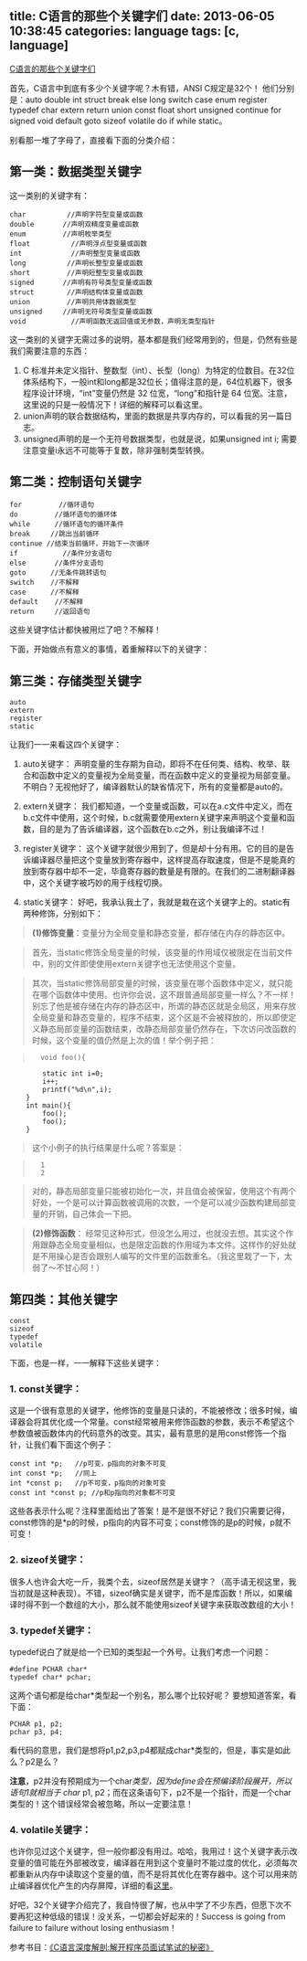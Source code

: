 title: C语言的那些个关键字们
date: 2013-06-05 10:38:45
categories: language
tags: [c, language]
---

[C语言的那些个关键字们](http://blogread.cn/it/article/5844)

首先，C语言中到底有多少个关键字呢？木有错，ANSI C规定是32个！ 他们分别是：auto double int struct break else long switch case enum register typedef char extern return union const float short unsigned continue for signed void default goto sizeof volatile do if while static。

<!--more-->

别看那一堆了字母了，直接看下面的分类介绍：

## 第一类：数据类型关键字

这一类别的关键字有：

	char          //声明字符型变量或函数
	double       //声明双精度变量或函数
	enum         //声明枚举类型
	float          //声明浮点型变量或函数
	int            //声明整型变量或函数
	long          //声明长整型变量或函数
	short         //声明短整型变量或函数
	signed       //声明有符号类型变量或函数
	struct        //声明结构体变量或函数
	union         //声明共用体数据类型
	unsigned     //声明无符号类型变量或函数
	void           //声明函数无返回值或无参数，声明无类型指针


这一类别的关键字无需过多的说明，基本都是我们经常用到的，但是，仍然有些是我们需要注意的东西：

1. C 标准并未定义指针、整数型（int）、长型（long）为特定的位数目。在32位体系结构下，一般int和long都是32位长；值得注意的是，64位机器下，很多程序设计环境，“int”变量仍然是 32 位宽，“long”和指针是 64 位宽。注意，这里说的只是一般情况下！详细的解释可以看这里。
2. union声明的联合数据结构，里面的数据是共享内存的，可以看我的另一篇日志。
3. unsigned声明的是一个无符号数据类型，也就是说，如果unsigned int i; 需要注意变量i永远不可能等于复数，除非强制类型转换。


## 第二类：控制语句关键字

	for         //循环语句
	do         //循环语句的循环体
	while      //循环语句的循环条件
	break     //跳出当前循环
	continue //结束当前循环，开始下一次循环
	if           //条件分支语句
	else       //条件分支语句
	goto      //无条件跳转语句
	switch    //不解释
	case      //不解释
	default    //不解释
	return     //返回语句

这些关键字估计都快被用烂了吧？不解释！

下面，开始做点有意义的事情，着重解释以下的关键字：

## 第三类：存储类型关键字

	auto
	extern
	register
	static


让我们一一来看这四个关键字：

1. auto关键字： 声明变量的生存期为自动，即将不在任何类、结构、枚举、联合和函数中定义的变量视为全局变量，而在函数中定义的变量视为局部变量。不明白？无视他好了，编译器默认的缺省情况下，所有的变量都是auto的。

2. extern关键字： 我们都知道，一个变量或函数，可以在a.c文件中定义，而在b.c文件中使用，这个时候，b.c就需要使用extern关键字来声明这个变量和函数，目的是为了告诉编译器，这个函数在b.c之外，别让我编译不过！

3. register关键字： 这个关键字就很少用到了，但是却十分有用。它的目的是告诉编译器尽量把这个变量放到寄存器中，这样提高存取速度，但是不是能真的放到寄存器中却不一定，毕竟寄存器的数量是有限的。在我们的二进制翻译器中，这个关键字被巧妙的用于线程切换。

4. static关键字： 好吧，我承认我土了，我就是栽在这个关键字上的。static有两种修饰，分别如下：

>**(1)修饰变量**：变量分为全局变量和静态变量，都存储在内存的静态区中。

>首先，当static修饰全局变量的时候，该变量的作用域仅被限定在当前文件中，别的文件即使使用extern关键字也无法使用这个变量。

>其次，当static修饰局部变量的时候，该变量在哪个函数体中定义，就只能在哪个函数体中使用。也许你会说，这不跟普通局部变量一样么？不一样！别忘了他是被存储在内存的静态区中，所谓的静态区就是全局区，用来存放全局变量和静态变量的，程序不结束，这个区是不会被释放的，所以即使定义静态局部变量的函数结束，改静态局部变量仍然存在，下次访问改函数的时候，这个变量的值仍然是上次的值！举个例子把：

>		void foo(){
			static int i=0;
			i++;
			printf("%d\n",i);
		}
		int main(){
			foo();
			foo();
		}

>这个小例子的执行结果是什么呢？答案是：

>		1
>		2

>对的，静态局部变量只能被初始化一次，并且值会被保留，使用这个有两个好处，一个是可以计算函数被调用的次数，一个是可以减少函数构建局部变量的开销，自己体会一下把。

>**(2)修饰函数**： 经常见这种形式，但没怎么用过，也就没去想。其实这个作用跟静态全局变量相似，也是限定函数的作用域为本文件。这样作的好处就是不用操心是否会跟别人编写的文件里的函数重名。（我这里栽了一下，太弱了～不甘心阿！）


## 第四类：其他关键字

	const
	sizeof
	typedef
	volatile

下面，也是一样，一一解释下这些关键字：

### 1. const关键字：

这是一个很有意思的关键字，他修饰的变量是只读的，不能被修改；很多时候，编译器会将其优化成一个常量。const经常被用来修饰函数的参数，表示不希望这个参数值被函数体内的代码意外的改变。其实，最有意思的是用const修饰一个指针，让我们看下面这个例子：

	const int *p;   //p可变，p指向的对象不可变
	int const *p;   //同上
	int *const p;   //p不可变，p指向的对象可变
	const int *const p; //p和p指向的对象都不可变

这些各表示什么呢？注释里面给出了答案！是不是很不好记？我们只需要记得，const修饰的是*p的时候，p指向的内容不可变；const修饰的是p的时候，p就不可变！

### 2. sizeof关键字：

很多人也许会大吃一斤，我类个去，sizeof居然是关键字？（高手请无视这里，我当初就是这种表现）。不错，sizeof确实是关键字，而不是库函数！所以，如果编译时得不到一个数组的大小，那么就不能使用sizeof关键字来获取改数组的大小！

### 3. typedef关键字：

typedef说白了就是给一个已知的类型起一个外号。让我们考虑一个问题：

	#define PCHAR char*
	typedef char* pchar;

这两个语句都是给char*类型起一个别名，那么哪个比较好呢？ 要想知道答案，看下面：

	PCHAR p1, p2;
	pchar p3, p4;

看代码的意思，我们是想将p1,p2,p3,p4都赋成char*类型的，但是，事实是如此么？p2是么？

**注意**，p2并没有预期成为一个char*类型，因为define会在预编译阶段展开，所以语句1就相当于 char* p1, p2；而在这条语句下，p2不是一个指针，而是一个char类型的！这个错误经常会被忽略，所以一定要注意！

### 4. volatile关键字：

也许你见过这个关键字，但一般你都没有用过。哈哈，我用过！这个关键字表示改变量的值可能在外部被改变，编译器在用到这个变量时不能过度的优化，必须每次都重新从内存中读取这个变量的值，而不是将其优化在寄存器中。这个可以用来防止编译器优化产生的内存屏障，详细的看[这里](http://www.spongeliu.com/clanguage/memorybarrier/)。

好吧，32个关键字介绍完了，我自恃很了解，也从中学了不少东西，但愿下次不要再犯这种低级的错误！没关系，一切都会好起来的！Success is going from failure to failure without losing enthusiasm！

参考书目：[《C语言深度解剖:解开程序员面试笔试的秘密》](http://www.amazon.cn/gp/product/B003XF3GQO/)
